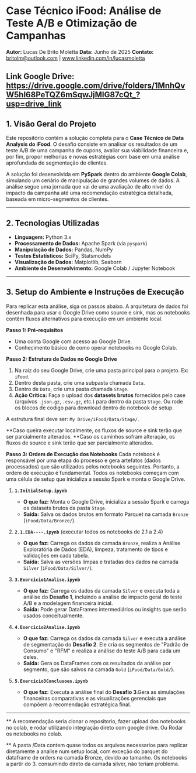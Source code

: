 # Case Técnico iFood: Análise de Teste A/B e Otimização de Campanhas

**Autor:** Lucas De Brito Moletta
**Data:** Junho de 2025
**Contato:** britolm@outlook.com | www.linkedin.com/in/lucasmoletta



**Link Google Drive:** https://drive.google.com/drive/folders/1MnhQvW5hI68PeTQZ6mSqwJjMIG87cQt_?usp=drive_link
---

## 1. Visão Geral do Projeto

Este repositório contém a solução completa para o **Case Técnico de Data Analysis do iFood**. O desafio consiste em analisar os resultados de um teste A/B de uma campanha de cupons, avaliar sua viabilidade financeira e, por fim, propor melhorias e novas estratégias com base em uma análise aprofundada de segmentação de clientes.

A solução foi desenvolvida em **PySpark** dentro do ambiente **Google Colab**, simulando um cenário de manipulação de grandes volumes de dados. A análise segue uma jornada que vai de uma avaliação de alto nível do impacto da campanha até uma recomendação estratégica detalhada, baseada em micro-segmentos de clientes.

---

## 2. Tecnologias Utilizadas

* **Linguagem:** Python 3.x
* **Processamento de Dados:** Apache Spark (via `pyspark`)
* **Manipulação de Dados:** Pandas, NumPy
* **Testes Estatísticos:** SciPy, Statsmodels
* **Visualização de Dados:** Matplotlib, Seaborn
* **Ambiente de Desenvolvimento:** Google Colab / Jupyter Notebook

---

## 3. Setup do Ambiente e Instruções de Execução

Para replicar esta análise, siga os passos abaixo. A arquitetura de dados foi desenhada para usar o Google Drive como source e sink, mas os notebooks contêm fluxos alternativos para execução em um ambiente local.

**Passo 1: Pré-requisitos**
* Uma conta Google com acesso ao Google Drive.
* Conhecimento básico de como operar notebooks no Google Colab.

**Passo 2: Estrutura de Dados no Google Drive**
1.  Na raiz do seu Google Drive, crie uma pasta principal para o projeto. Ex: `iFood`.
2.  Dentro desta pasta, crie uma subpasta chamada `Data`.
3.  Dentro de `Data`, crie uma pasta chamada `Stage`.
4.  **Ação Crítica:** Faça o upload dos **datasets brutos** fornecidos pelo case (arquivos `.json.gz`, `.csv.gz`, etc.) para dentro da pasta `Stage`. Ou rode os blocos de codigo para download dentro do notebook de setup.

A estrutura final deve ser: `My Drive/iFood/Data/Stage/`.

**Caso queira executar localmente, os fluxos de source e sink terão que ser parcialmente alterados.
**Caso os caminhos sofram alteração, os fluxos de source e sink terão que ser parcialmente alterados.

**Passo 3: Ordem de Execução dos Notebooks**
Cada notebook é responsável por uma etapa do processo e gera artefatos (dados processados) que são utilizados pelos notebooks seguintes. Portanto, a ordem de execução é fundamental. Todos os notebooks começam com uma célula de setup que inicializa a sessão Spark e monta o Google Drive.

1.  **`1.InitialSetup.ipynb`**
    * **O que faz:** Monta o Google Drive, inicializa a sessão Spark e carrega os datasets brutos da pasta `Stage`.
    * **Saída:** Salva os dados brutos em formato Parquet na camada `Bronze` (`iFood/Data/Bronze/`).

2.  **`2.1.EDA----.ipynb`** (executar todos os notebooks de 2.1 a 2.4)
    * **O que faz:** Carrega os dados da camada `Bronze`, realiza a Análise Exploratória de Dados (EDA), limpeza, tratamento de tipos e validações em cada tabela.
    * **Saída:** Salva as versões limpas e tratadas dos dados na camada `Silver` (`iFood/Data/Silver/`).

3.  **`3.Exercicio1Analise.ipynb`**
    * **O que faz:** Carrega os dados da camada `Silver` e executa toda a análise do **Desafio 1**, incluindo a análise de impacto geral do teste A/B e a modelagem financeira inicial.
    * **Saída:** Pode gerar DataFrames intermediários ou insights que serão usados conceitualmente.

4.  **`4.Exercicio2Analise.ipynb`**
    * **O que faz:** Carrega os dados da camada `Silver` e executa a análise de segmentação do **Desafio 2**. Ele cria os segmentos de "Padrão de Consumo" e "RFM" e realiza a análise do teste A/B para cada um deles.
    * **Saída:** Gera os DataFrames com os resultados da análise por segmento, que são salvos na camada `Gold` (`iFood/Data/Gold/`).
  

5.  **`5.Exercicio3Conclusoes.ipynb`**
    * **O que faz:** Executa a análise final do **Desafio 3**.Gera as simulações financeiras comparativas e as visualizações gerenciais que compõem a recomendação estratégica final.
 

---

** A recomendação seria clonar o repositorio, fazer upload dos notebooks no colab, e rodar utilizando integração direto com google drive. Ou Rodar os notebooks no colab.

** A pasta /Data contem quase todos os arquivos necessarios para replicar diretamente a analise num setup local, com exceção do parquet do dataframe de orders na camada Bronze, devido ao tamanho.  Os notebooks a partir do 3. consumindo direto da camada silver, não teriam problema.

